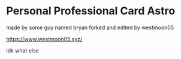 # Personal Professional Card Astro

made by some guy named bryan 
forked and edited by westmoon05

https://www.westmoon05.xyz/

idk what else